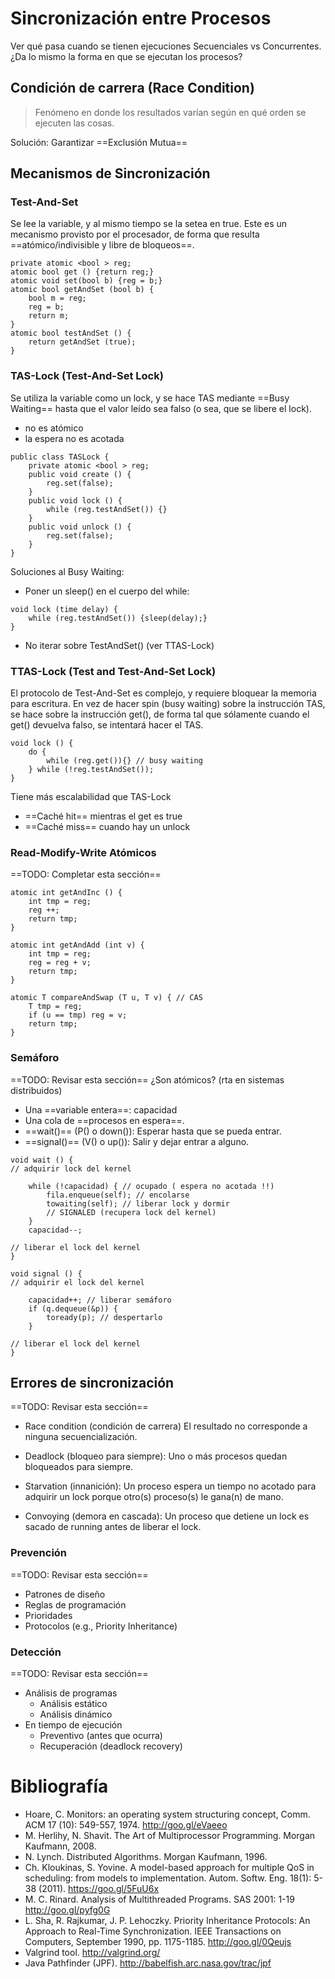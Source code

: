 # Sincronización entre Procesos
Ver qué pasa cuando se tienen ejecuciones Secuenciales vs Concurrentes. 
¿Da lo mismo la forma en que se ejecutan los procesos?

## Condición de carrera (Race Condition)
> Fenómeno en donde los resultados varían 
> según en qué orden se ejecuten las cosas.

Solución: Garantizar ==Exclusión Mutua==

## Mecanismos de Sincronización

### Test-And-Set
Se lee la variable, y al mismo tiempo se la setea en true. 
Este es un mecanismo provisto por el procesador, de forma 
que resulta ==atómico/indivisible y libre de bloqueos==.

```
private atomic <bool > reg;
atomic bool get () {return reg;}
atomic void set(bool b) {reg = b;}
atomic bool getAndSet (bool b) {
    bool m = reg;
    reg = b;
    return m;
}
atomic bool testAndSet () {
    return getAndSet (true);
}
```

### TAS-Lock (Test-And-Set Lock)
Se utiliza la variable como un lock, y se hace TAS 
mediante ==Busy Waiting== hasta que el valor leído
sea falso (o sea, que se libere el lock).

- no es atómico
- la espera no es acotada


```
public class TASLock {
    private atomic <bool > reg;
    public void create () {
        reg.set(false);
    }
    public void lock () {
        while (reg.testAndSet()) {}
    }
    public void unlock () {
        reg.set(false);
    }
}
```

Soluciones al Busy Waiting:

- Poner un sleep() en el cuerpo del while:
```
void lock (time delay) {
    while (reg.testAndSet()) {sleep(delay);}
}
```

- No iterar sobre TestAndSet() (ver TTAS-Lock)

### TTAS-Lock (Test and Test-And-Set Lock)
El protocolo de Test-And-Set es complejo, y requiere bloquear 
la memoria para escritura. En vez de hacer spin (busy waiting)
sobre la instrucción TAS, se hace sobre la instrucción get(), 
de forma tal que sólamente cuando el get() devuelva falso, se 
intentará hacer el TAS.

```
void lock () {
    do {
        while (reg.get()){} // busy waiting
    } while (!reg.testAndSet());
}
```

Tiene más escalabilidad que TAS-Lock

- ==Caché hit== mientras el get es true
- ==Caché miss== cuando hay un unlock

### Read-Modify-Write Atómicos

==TODO: Completar esta sección==

```
atomic int getAndInc () {
    int tmp = reg;
    reg ++;
    return tmp;
}

atomic int getAndAdd (int v) {
    int tmp = reg;
    reg = reg + v;
    return tmp;
}

atomic T compareAndSwap (T u, T v) { // CAS
    T tmp = reg;
    if (u == tmp) reg = v;
    return tmp;
}
```

### Semáforo

==TODO: Revisar esta sección==
¿Son atómicos? (rta en sistemas distribuidos)

- Una ==variable entera==: capacidad
- Una cola de ==procesos en espera==.
- ==wait()== (P() o down()): Esperar hasta que se pueda entrar.
- ==signal()== (V() o up()): Salir y dejar entrar a alguno.

```
void wait () {
// adquirir lock del kernel
    
    while (!capacidad) { // ocupado ( espera no acotada !!)
        fila.enqueue(self); // encolarse
        towaiting(self); // liberar lock y dormir
        // SIGNALED (recupera lock del kernel)
    }
    capacidad--;

// liberar el lock del kernel
}

void signal () {
// adquirir el lock del kernel
    
    capacidad++; // liberar semáforo
    if (q.dequeue(&p)) {
        toready(p); // despertarlo 
    }

// liberar el lock del kernel
}
```

## Errores de sincronización
==TODO: Revisar esta sección==

- Race condition (condición de carrera)
El resultado no corresponde a ninguna secuencialización.

- Deadlock (bloqueo para siempre):
Uno o más procesos quedan bloqueados para siempre.

- Starvation (innanición):
Un proceso espera un tiempo no acotado para adquirir un lock
porque otro(s) proceso(s) le gana(n) de mano.

- Convoying (demora en cascada):
Un proceso que detiene un lock es sacado de running antes de
liberar el lock.

### Prevención
==TODO: Revisar esta sección==

- Patrones de diseño
- Reglas de programación
- Prioridades
- Protocolos (e.g., Priority Inheritance)


### Detección
==TODO: Revisar esta sección==

- Análisis de programas
	- Análisis estático
	- Análisis dinámico
- En tiempo de ejecución
	- Preventivo (antes que ocurra)
	- Recuperación (deadlock recovery)


# Bibliografía

- Hoare, C. Monitors: an operating system structuring concept, Comm. ACM 17 (10): 549-557, 1974. http://goo.gl/eVaeeo
- M. Herlihy, N. Shavit. The Art of Multiprocessor Programming. Morgan Kaufmann, 2008.
- N. Lynch. Distributed Algorithms. Morgan Kaufmann, 1996.
- Ch. Kloukinas, S. Yovine. A model-based approach for multiple QoS in scheduling: from models to implementation. Autom. Softw. Eng. 18(1): 5-38 (2011). https://goo.gl/5FuU6x
- M. C. Rinard. Analysis of Multithreaded Programs. SAS 2001: 1-19 http://goo.gl/pyfg0G
- L. Sha, R. Rajkumar, J. P. Lehoczky. Priority Inheritance Protocols: An Approach to Real-Time Synchronization. IEEE Transactions on Computers, September 1990, pp. 1175-1185. http://goo.gl/0Qeujs
- Valgrind tool. http://valgrind.org/
- Java Pathfinder (JPF). http://babelfish.arc.nasa.gov/trac/jpf